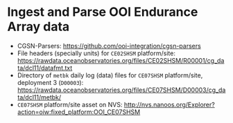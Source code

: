 # Ingest and Parse OOI Endurance Array data

- CGSN-Parsers: https://github.com/ooi-integration/cgsn-parsers
- File headers (specially units) for `CE02SHSM` platform/site:  https://rawdata.oceanobservatories.org/files/CE02SHSM/R00001/cg_data/dcl11/datafmt.txt
- Directory of `metbk` daily log (data) files for `CE07SHSM` platform/site, deployment 3 (`D00003`): https://rawdata.oceanobservatories.org/files/CE07SHSM/D00003/cg_data/dcl11/metbk/
- `CE07SHSM` platform/site asset on NVS: http://nvs.nanoos.org/Explorer?action=oiw:fixed_platform:OOI_CE07SHSM
